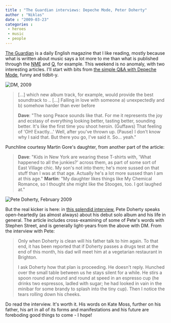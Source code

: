 ```yaml
---
title : "The Guardian interviews: Depeche Mode, Peter Doherty"
author : "Niklas"
date : "2009-03-23"
categories : 
 - heroes
 - music
 - people
---
```


[The Guardian](http://theguardian.co.uk) is a daily English magazine that I like reading, mostly because what is written about music says a lot more to me than what is published through the [NME](http://en.wikipedia.org/wiki/NME) and [Q](http://en.wikipedia.org/wiki/Q%20%28magazine%29), for example. This weekend is no anomaly, with two interesting articles. I'll start with bits from [the simple Q&A with Depeche Mode](http://www.guardian.co.uk/music/2009/mar/19/depeche-mode), funny and tidbit-y.

![DM, 2009](https://niklasblog.com/wp-content/2009-03-23-depechemode.jpg)

> \[...\] which new album track, for example, would provide the best soundtrack to .. \[...\] Falling in love with someone a) unexpectedly and b) somehow harder than ever before
> 
> **Dave**: "The song Peace sounds like that. For me it represents the joy and ecstasy of everything looking better, tasting better, sounding better. It's like the first time you shoot heroin. (Guffaws) That feeling of 'OH! Exactly...' Well, after you've thrown up. (Pause) I don't know why I said that. But there you go, I've said it. So... yeah."

Punchline courtesy Martin Gore's daughter, from another part of the article:

> **Dave**: "Kids in New York are wearing these T-shirts with, 'What happened to all the junkies?' across them, as part of some sort of East Village chic. My son's not into them; he's more sussed on that stuff than I was at that age. Actually he's a lot more sussed than I am at this age." **Martin**: "My daughter likes things like My Chemical Romance, so I thought she might like the Stooges, too. I got laughed at."

![Pete Doherty, February 2009](https://niklasblog.com/wp-content/2009-03-23-petedoherty.jpg)

But the real kicker is here: in [this splendid interview](http://www.guardian.co.uk/music/2009/mar/22/pete-doherty-interview-kate-moss), Pete Doherty speaks open-heartedly (as almost always) about his debut solo album and his life in general. The article includes cross-examining of some of Pete's words with Stephen Street, and is generally light-years from the above with DM. From the interview with Pete:

> Only when Doherty is clean will his father talk to him again. To that end, it has been reported that if Doherty passes a drugs test at the end of this month, his dad will meet him at a vegetarian restaurant in Brighton.
> 
> I ask Doherty how that plan is proceeding. He doesn't reply. Hunched over the small table between us he stays silent for a while. He stirs a spoon round and round and round at speed in an espresso cup (he drinks two espressos, ladled with sugar; he had looked in vain in the minibar for some brandy to splash into the tiny cup). Then I notice the tears rolling down his cheeks.

Do read the interview. It's worth it. His words on Kate Moss, further on his father, his art in all of its forms and manifestations and his future are foreboding good things to come - I hope!
